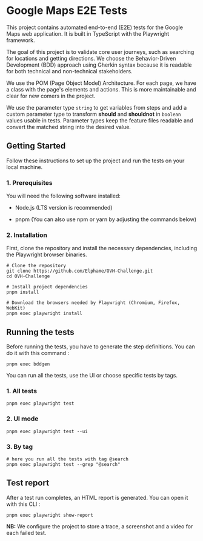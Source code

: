 # Google Maps E2E Tests

This project contains automated end-to-end (E2E) tests for the Google Maps web application. It is built in TypeScript with the Playwright framework.

The goal of this project is to validate core user journeys, such as searching for locations and getting directions. We choose the Behavior-Driven Development (BDD) approach using Gherkin syntax because it is readable for both technical and non-technical stakeholders.

We use the POM (Page Object Model) Architecture. For each page, we have a class with the page's elements and actions. This is more maintainable and clear for new comers in the project.

We use the parameter type ```string``` to get variables from steps and add a custom parameter type to transform **should** and **shouldnot** in ```boolean``` values usable in tests. Parameter types keep the feature files readable and convert the matched string into the desired value.

## Getting Started

Follow these instructions to set up the project and run the tests on your local machine.

### 1. Prerequisites

You will need the following software installed:

* Node.js (LTS version is recommended)

* pnpm (You can also use npm or yarn by adjusting the commands below)

### 2. Installation

First, clone the repository and install the necessary dependencies, including the Playwright browser binaries.

```
# Clone the repository
git clone https://github.com/Elphame/OVH-Challenge.git
cd OVH-Challenge

# Install project dependencies
pnpm install

# Download the browsers needed by Playwright (Chromium, Firefox, WebKit)
pnpm exec playwright install
```

## Running the tests

Before running the tests, you have to generate the step definitions. You can do it with this command :

```
pnpm exec bddgen
```

You can run all the tests, use the UI or choose specific tests by tags.

### 1. All tests

```
pnpm exec playwright test
```

### 2. UI mode

```
pnpm exec playwright test --ui
```

### 3. By tag

```
# here you run all the tests with tag @search
pnpm exec playwright test --grep "@search"
```




## Test report

After a test run completes, an HTML report is generated. You can open it with this CLI :

```
pnpm exec playwright show-report
```

**NB:** We configure the project to store a trace, a screenshot and a video for each failed test.
